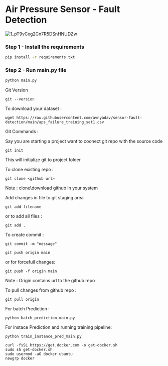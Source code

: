 # Air Pressure Sensor - Fault Detection 

![1_pT9vCxg2Cn7R5DSnHNUDZw](https://user-images.githubusercontent.com/87509236/208734015-5d3a863b-3080-44f7-81a7-b1b5c63e11ad.jpeg)


### Step 1 - Install the requirements

```bash
pip install -r requirements.txt
```

### Step 2 - Run main.py file

```bash
python main.py
```

Git Version
```
git --version
```

To download your dataset : 
```
wget https://raw.githubusercontent.com/avnyadav/sensor-fault-detection/main/aps_failure_training_set1.csv
```


Git Commands : 

Say you are starting a project want to coonect git repo with the source code 

```
git init
```
This will initialize git to project folder 

To clone existing repo : 
```
git clone <github url> 
```
Note : clone\download github in your system

Add changes in file to git staging area 
```
git add filename 
```
or to add all files : 

```
git add . 
```
To create commit :
```
git commit -m "message"
```
```
git push origin main
```
or for forcefull changes: 
```
git push -f origin main
```

 Note : Origin contains url to the github repo 



 To pull changes from github repo :

```
git pull origin
```
For batch Prediction :
```
python batch_prediction_main.py
```

For instace Prediction and running training pipeline:
```
python train_instance_pred_main.py
```

```
curl -fsSL https://get.docker.com -o get-docker.sh
sudo sh get-docker.sh
sudo usermod -aG docker ubuntu
newgrp docker
```
